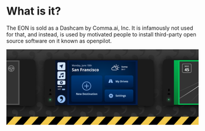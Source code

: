# What is it?

The EON is sold as a Dashcam by Comma.ai, Inc.  It is infamously not used for that, and instead, is used by motivated people to install third-party open source software on it known as openpilot.

![](../../.gitbook/assets/eon-graphic-dashboard-sf.png)

